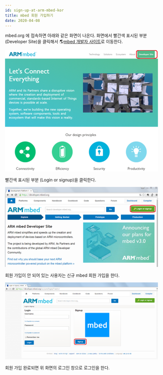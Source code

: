 ```yaml
---
id: sign-up-at-arm-mbed-kor
title: mbed 회원 가입하기
date: 2020-04-08
---
```


mbed.org 에 접속하면 아래와 같은 화면이 나온다. 화면에서 빨간색 표시된 부분 (Developer Site)을 클릭해서
🌎[mbed 개발자 사이트](https://developer.mbed.org)로 이동한다.

![](/img/products/wizwiki_w7500_starter_kit_temp/tutorial_kr/100_mbed_org.png)

빨간색 표시된 부분 (Login or signup)을 클릭한다.

![](/img/products/wizwiki_w7500_starter_kit_temp/tutorial_kr/101_login_signup.png)

회원 가입이 안 되어 있는 사용자는 신규 mbed 회원 가입을 한다.

![](/img/products/wizwiki_mbed_kit/kit_kr/tutorial_kr/101a_login_screen.png)

회원 가입 완료되면 위 화면의 로그인 창으로 로그인을 한다.
